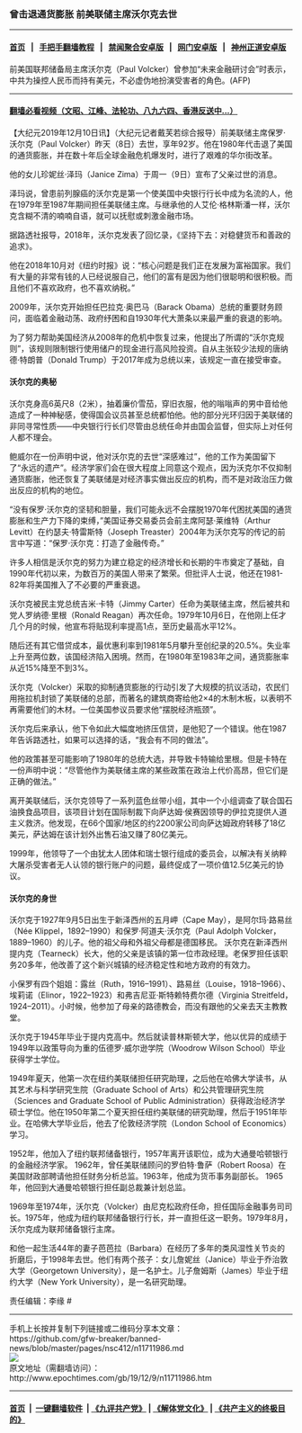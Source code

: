 ### 曾击退通货膨胀 前美联储主席沃尔克去世
------------------------

#### [首页](https://github.com/gfw-breaker/banned-news/blob/master/README.md) &nbsp;&nbsp;|&nbsp;&nbsp; [手把手翻墙教程](https://github.com/gfw-breaker/guides/wiki) &nbsp;&nbsp;|&nbsp;&nbsp; [禁闻聚合安卓版](https://github.com/gfw-breaker/bn-android) &nbsp;&nbsp;|&nbsp;&nbsp; [网门安卓版](https://github.com/oGate2/oGate) &nbsp;&nbsp;|&nbsp;&nbsp; [神州正道安卓版](https://github.com/SzzdOgate/update) 



<div><img alt="" class="aligncenter wp-post-image" src="http://i.epochtimes.com/assets/uploads/2009/04/90402142345789-600x400.jpg"/>
<div class="red16 caption">
 前美国联邦储备局主席沃尔克（Paul Volcker）曾参加“未来金融研讨会”时表示，中共为操控人民币而持有美元，不必虚伪地扮演受害者的角色。(AFP)
</div>
</div><hr/>

#### [翻墙必看视频（文昭、江峰、法轮功、八九六四、香港反送中...）](https://github.com/gfw-breaker/banned-news/blob/master/pages/link3.md)

<div><p>
 【大纪元2019年12月10日讯】（大纪元记者戴芙若综合报导）前美联储主席保罗‧沃尔克（Paul Volcker）昨天（8日）去世，享年92岁。他在1980年代击退了美国的通货膨胀，并在数十年后全球金融危机爆发时，进行了艰难的华尔街改革。
</p>
<p>
 他的女儿珍妮丝‧泽玛（Janice Zima）于周一（9日）宣布了父亲过世的消息。
</p>
<p>
 泽玛说，曾患前列腺癌的沃尔克是第一个使美国中央银行行长中成为名流的人，他在1979年至1987年期间担任美联储主席。与继承他的人艾伦‧格林斯潘一样，沃尔克含糊不清的喃喃自语，就可以抚慰或刺激金融市场。
</p>
<p>
 据路透社报导，2018年，沃尔克发表了回忆录，《坚持下去：对稳健货币和善政的追求》。
</p>
<p>
 他在2018年10月对《纽约时报》说：“核心问题是我们正在发展为富裕国家。我们有大量的非常有钱的人已经说服自己，他们的富有是因为他们很聪明和很积极。而且他们不喜欢政府，也不喜欢纳税。”
</p>
<p>
 2009年，沃尔克开始担任巴拉克‧奥巴马（Barack Obama）总统的重要财务顾问，面临着金融动荡、政府纾困和自1930年代大萧条以来最严重的衰退的影响。
</p>
<p>
 为了努力帮助美国经济从2008年的危机中恢复过来，他提出了所谓的“沃尔克规则”，该规则限制银行使用储户的现金进行高风险投资。自从主张较少法规的唐纳德‧特朗普（Donald Trump）于2017年成为总统以来，该规定一直在接受审查。
</p>
<h4>
 沃尔克的奥秘
</h4>
<p>
 沃尔克身高6英尺8（2米），抽着廉价雪茄，穿旧衣服，他的嗡嗡声的男中音给他造成了一种神秘感，使得国会议员甚至总统都怕他。他的部分光环归因于美联储的非同寻常性质——中央银行行长们尽管由总统任命并由国会监督，但实际上对任何人都不理会。
</p>
<p>
 鲍威尔在一份声明中说，他对沃尔克的去世“深感难过”，他的工作为美国留下了“永远的遗产”。经济学家们会在很大程度上同意这个观点，因为沃克尔不仅抑制通货膨胀，他还恢复了美联储是对经济事实做出反应的机构，而不是对政治压力做出反应的机构的地位。
</p>
<p>
 “没有保罗‧沃尔克的坚韧和胆量，我们可能永远不会摆脱1970年代困扰美国的通货膨胀和生产力下降的束缚，”美国证券交易委员会前主席阿瑟‧莱维特（Arthur Levitt）在约瑟夫‧特雷斯特（Joseph Treaster）2004年为沃尔克写的传记的前言中写道：“保罗‧沃尔克：打造了金融传奇。”
</p>
<p>
 许多人相信是沃尔克的努力为建立稳定的经济增长和长期的牛市奠定了基础，自1990年代初以来，为数百万的美国人带来了繁荣。但批评人士说，他还在1981-82年将美国推入了不必要的严重衰退。
</p>
<p>
 沃尔克被民主党总统吉米‧卡特（Jimmy Carter）任命为美联储主席，然后被共和党人罗纳德‧里根（Ronald Reagan）再次任命。1979年10月6日，在他刚上任才几个月的时候，他宣布将贴现利率提高1点，至历史最高水平12%。
</p>
<p>
 随后还有其它借贷成本，最优惠利率到1981年5月攀升至创纪录的20.5%。失业率上升至两位数，该国经济陷入困境。然而，在1980年至1983年之间，通货膨胀率从近15%降至不到3%。
</p>
<p>
 沃尔克（Volcker）采取的抑制通货膨胀的行动引发了大规模的抗议活动，农民们用拖拉机封锁了美联储的总部，而著名的建筑商寄给他2×4的木制木板，以表明不再需要他们的木材。一位美国参议员要求他“摆脱经济瓶颈”。
</p>
<p>
 沃尔克后来承认，他下令如此大幅度地挤压信贷，是他犯了一个错误。他在1987年告诉路透社，如果可以选择的话，“我会有不同的做法”。
</p>
<p>
 他的政策甚至可能影响了1980年的总统大选，并导致卡特输给里根。但是卡特在一份声明中说：“尽管他作为美联储主席的某些政策在政治上代价高昂，但它们是正确的做法。”
</p>
<p>
 离开美联储后，沃尔克领导了一系列蓝色丝带小组，其中一个小组调查了联合国石油换食品项目，该项目计划在国际制裁下向萨达姆‧侯赛因领导的伊拉克提供人道主义救济。他发现，在66个国家/地区的约2200家公司向萨达姆政府转移了18亿美元，萨达姆在该计划外出售石油又赚了80亿美元。
</p>
<p>
 1999年，他领导了一个由犹太人团体和瑞士银行组成的委员会，以解决有关纳粹大屠杀受害者无人认领的银行账户的问题，最终促成了一项价值12.5亿美元的协议。
</p>
<h4>
 沃尔克的身世
</h4>
<p>
 沃尔克于1927年9月5日出生于新泽西州的五月岬（Cape May），是阿尔玛‧路易丝（Née Klippel，1892–1990）和保罗‧阿道夫‧沃尔克（Paul Adolph Volcker，1889–1960）的儿子。他的祖父母和外祖父母都是德国移民。 沃尔克在新泽西州提内克（Tearneck）长大，他的父亲是该镇的第一位市政经理。老保罗担任该职务20多年，他改善了这个新兴城镇的经济稳定性和地方政府的有效力。
</p>
<p>
 小保罗有四个姐姐：露丝（Ruth，1916–1991）、路易丝（Louise，1918–1966）、埃莉诺（Elinor，1922–1923）和弗吉尼亚‧斯特赖特费尔德（Virginia Streitfeld，1924–2011）。小时候，他参加了母亲的路德教会，而没有跟他的父亲去天主教教堂。
</p>
<p>
 沃尔克于1945年毕业于提内克高中。然后就读普林斯顿大学，他以优异的成绩于1949年以政策导向为重的伍德罗‧威尔逊学院（Woodrow Wilson School）毕业获得学士学位。
</p>
<p>
 1949年夏天，他第一次在纽约美联储担任研究助理，之后他在哈佛大学读书，从其艺术与科学研究生院（Graduate School of Arts）和公共管理研究生院（Sciences and Graduate School of Public Administration）获得政治经济学硕士学位。他在1950年第二个夏天担任纽约美联储的研究助理，然后于1951年毕业。在哈佛大学毕业后，他去了伦敦经济学院（London School of Economics）学习。
</p>
<p>
 1952年，他加入了纽约联邦储备银行，1957年离开该职位，成为大通曼哈顿银行的金融经济学家。 1962年，曾任美联储顾问的罗伯特‧鲁萨（Robert Roosa）在美国财政部聘请他担任财务分析总监。1963年，他成为货币事务副部长。 1965年，他回到大通曼哈顿银行担任副总裁兼计划总监。
</p>
<p>
 1969年至1974年，沃尔克（Volcker）由尼克松政府任命，担任国际金融事务司司长。1975年，他成为纽约联邦储备银行行长，并一直担任这一职务。1979年8月，沃尔克成为联邦储备银行主席。
</p>
<p>
 和他一起生活44年的妻子芭芭拉（Barbara）在经历了多年的类风湿性关节炎的折磨后，于1998年去世。他们有两个孩子：女儿詹妮丝（Janice）毕业于乔治敦大学（Georgetown University），是一名护士。儿子詹姆斯（James）毕业于纽约大学（New York University），是一名研究助理。
</p>
<p>
 责任编辑：李缘 #
</p>
</div>
<hr/>
手机上长按并复制下列链接或二维码分享本文章：<br/>
https://github.com/gfw-breaker/banned-news/blob/master/pages/nsc412/n11711986.md <br/>
<a href='https://github.com/gfw-breaker/banned-news/blob/master/pages/nsc412/n11711986.md'><img src='https://github.com/gfw-breaker/banned-news/blob/master/pages/nsc412/n11711986.md.png'/></a> <br/>
原文地址（需翻墙访问）：http://www.epochtimes.com/gb/19/12/9/n11711986.htm


------------------------
#### [首页](https://github.com/gfw-breaker/banned-news/blob/master/README.md) &nbsp;|&nbsp; [一键翻墙软件](https://github.com/gfw-breaker/nogfw/blob/master/README.md) &nbsp;| [《九评共产党》](https://github.com/gfw-breaker/9ping.md/blob/master/README.md#九评之一评共产党是什么) | [《解体党文化》](https://github.com/gfw-breaker/jtdwh.md/blob/master/README.md) | [《共产主义的终极目的》](https://github.com/gfw-breaker/gczydzjmd.md/blob/master/README.md)


<img src='http://gfw-breaker.win/banned-news/pages/nsc412/n11711986.md' width='0px' height='0px'/>